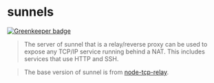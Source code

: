 # sunnels

[![Greenkeeper badge](https://badges.greenkeeper.io/taoyuan/sunnels.svg)](https://greenkeeper.io/)

> The server of sunnel that is a relay/reverse proxy can be used to expose any TCP/IP service running behind a NAT. This includes services that use HTTP and SSH.

> The base version of sunnel is from [node-tcp-relay](https://github.com/tewarid/node-tcp-relay).
